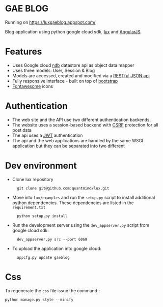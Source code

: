 GAE BLOG
==============

Running on https://luxgaeblog.appspot.com/

Blog application using python google cloud sdk, [lux][] and [AngularJS][].

Features
==============

* Uses Google cloud [ndb](https://cloud.google.com/appengine/docs/python/ndb/) datastore api as object data mapper
* Uses three models: User, Session & Blog
* Models are accessed, created and modified via a [RESTful JSON api](http://quantmindblog.appspot.com/api/)
* Fully responsive interface - built on top of [bootstrap](http://getbootstrap.com/)
* [Fontawesome](http://fortawesome.github.io/Font-Awesome/) icons

Authentication
================

* The web site and the API use two different authentication backends.
* The website uses a session-based backend with [CSRF](http://en.wikipedia.org/wiki/Cross-site_request_forgery) protection for all post data
* The api uses a [JWT](http://self-issued.info/docs/draft-jones-json-web-token-01.html) authentication
* The api and the web applications are handled by the same WSGI application but they can be separated into two different


Dev environment
==================
* Clone lux repository

        git clone git@github.com:quantmind/lux.git

* Move into ``lux/examples`` and run the ``setup.py`` script to install additional python dependencies. These dependencies are listed in the ``requirement.txt``

        python setup.py install

* Run the development server using the ``dev_appserver.py`` script from google cloud sdk:

        dev_appserver.py src --port 6060

* To upload the application into google cloud:

        appcfg.py update gaeblog

Css
=====

To regenerate the ``css`` file issue the command::

    python manage.py style --minify



[node]: https://npmjs.org
[AngularJS]: https://angularjs.org/
[lux]: http://quantmind.github.io/lux/
[GruntJS]: http://gruntjs.com/